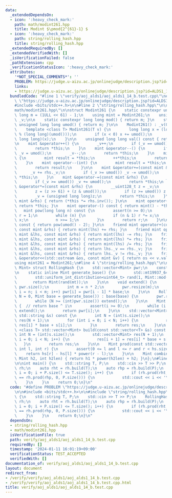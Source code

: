 ```yaml
---
data:
  _extendedDependsOn:
  - icon: ':heavy_check_mark:'
    path: math/modint261.hpp
    title: Modint $\pmod{2^{61}-1} $
  - icon: ':heavy_check_mark:'
    path: string/rolling_hash.hpp
    title: string/rolling_hash.hpp
  _extendedRequiredBy: []
  _extendedVerifiedWith: []
  _isVerificationFailed: false
  _pathExtension: cpp
  _verificationStatusIcon: ':heavy_check_mark:'
  attributes:
    '*NOT_SPECIAL_COMMENTS*': ''
    PROBLEM: https://judge.u-aizu.ac.jp/onlinejudge/description.jsp?id=ALDS1_14_B
    links:
    - https://judge.u-aizu.ac.jp/onlinejudge/description.jsp?id=ALDS1_14_B
  bundledCode: "#line 1 \"verify/aoj_alds1/aoj_alds1_14_b.test.cpp\"\n#define PROBLEM\
    \ \"https://judge.u-aizu.ac.jp/onlinejudge/description.jsp?id=ALDS1_14_B\"\n\n\
    #include <bits/stdc++.h>\n\n#line 2 \"string/rolling_hash.hpp\"\n\n#line 2 \"\
    math/modint261.hpp\"\n\nstruct Modint261 {\n    static constexpr unsigned long\
    \ long m = (1ULL << 61) - 1;\n    using mint = Modint261;\n    unsigned long long\
    \ _v;\n\n    static constexpr long long mod() { return m; }\n    static constexpr\
    \ unsigned long long umod() { return m; }\n\n    Modint261() : _v(0ULL) {}\n\n\
    \    template <class T> Modint261(T v) {\n        long long x = (long long)(v\
    \ % (long long)(umod()));\n        if (x < 0) x += umod();\n        _v = (unsigned\
    \ long long)(x);\n    }\n\n    unsigned long long val() const { return _v; }\n\
    \n    mint &operator++() {\n        _v++;\n        if (_v == umod()) _v = 0;\n\
    \        return *this;\n    }\n    mint &operator--() {\n        if (_v == 0)\
    \ _v = umod();\n        _v--;\n        return *this;\n    }\n    mint operator++(int)\
    \ {\n        mint result = *this;\n        ++*this;\n        return result;\n\
    \    }\n    mint operator--(int) {\n        mint result = *this;\n        --*this;\n\
    \        return result;\n    }\n\n    mint &operator+=(const mint &rhs) {\n  \
    \      _v += rhs._v;\n        if (_v >= umod()) _v -= umod();\n        return\
    \ *this;\n    }\n    mint &operator-=(const mint &rhs) {\n        _v -= rhs._v;\n\
    \        if (_v >= umod()) _v += umod();\n        return *this;\n    }\n    mint\
    \ &operator*=(const mint &rhs) {\n        __uint128_t z = _v;\n        z *= rhs._v;\n\
    \        z = (z >> 61) + (z & umod());\n        if (z >= umod()) z -= umod();\n\
    \        _v = (unsigned long long)z;\n        return *this;\n    }\n    mint &operator/=(const\
    \ mint &rhs) { return (*this *= rhs.inv()); }\n\n    mint operator+() const {\
    \ return *this; }\n    mint operator-() const { return mint() - *this; }\n\n \
    \   mint pow(long long n) const {\n        assert(n >= 0);\n        mint x = *this,\
    \ r = 1;\n        while (n) {\n            if (n & 1) r *= x;\n            x *=\
    \ x;\n            n >>= 1;\n        }\n        return r;\n    }\n\n    mint inv()\
    \ const { return pow(umod() - 2); }\n\n    friend mint operator+(const mint &lhs,\
    \ const mint &rhs) { return mint(lhs) += rhs; }\n    friend mint operator-(const\
    \ mint &lhs, const mint &rhs) { return mint(lhs) -= rhs; }\n    friend mint operator*(const\
    \ mint &lhs, const mint &rhs) { return mint(lhs) *= rhs; }\n    friend mint operator/(const\
    \ mint &lhs, const mint &rhs) { return mint(lhs) /= rhs; }\n    friend bool operator==(const\
    \ mint &lhs, const mint &rhs) { return lhs._v == rhs._v; }\n    friend bool operator!=(const\
    \ mint &lhs, const mint &rhs) { return lhs._v != rhs._v; }\n    friend std::ostream\
    \ &operator<<(std::ostream &os, const mint &v) { return os << v.val(); }\n};\n\
    using mint261 = Modint261;\n#line 4 \"string/rolling_hash.hpp\"\n\ntemplate <class\
    \ Mint> struct RollingHash {\n    std::vector<Mint> pwr;\n    const Mint base;\n\
    \n    static inline Mint generate_base() {\n        std::mt19937_64 mt(std::chrono::steady_clock::now().time_since_epoch().count());\n\
    \        std::uniform_int_distribution<uint64_t> rand(1, Mint::mod() - 1);\n \
    \       return Mint(rand(mt));\n    }\n\n    void extend() {\n        int n =\
    \ pwr.size();\n        int m = n * 2;\n        pwr.resize(m);\n        for (int\
    \ i = n; i < m; i++) pwr[i] = pwr[i - 1] * base;\n    }\n\n    RollingHash(int\
    \ N = 0, Mint base = generate_base()) : base(base) {\n        pwr.resize(1, Mint(1));\n\
    \        while (N >= (int)pwr.size()) extend();\n    }\n\n    Mint power(int i)\
    \ {  // return base ^ i\n        assert(i >= 0);\n        while (i >= (int)pwr.size())\
    \ extend();\n        return pwr[i];\n    }\n\n    std::vector<Mint> build(const\
    \ std::string &s) const {\n        int N = (int)s.size();\n        std::vector<Mint>\
    \ res(N + 1);\n        for (int i = 0; i < N; i++) {\n            res[i + 1] =\
    \ res[i] * base + s[i];\n        }\n        return res;\n    }\n\n    template\
    \ <class T> std::vector<Mint> build(const std::vector<T> &s) const {\n       \
    \ int N = (int)s.size();\n        std::vector<Mint> res(N + 1);\n        for (int\
    \ i = 0; i < N; i++) {\n            res[i + 1] = res[i] * base + s[i];\n     \
    \   }\n        return res;\n    }\n\n    Mint prod(const std::vector<Mint> &hs,\
    \ int l, int r) {\n        assert(0 <= l and l <= r and r < hs.size());\n    \
    \    return hs[r] - hs[l] * power(r - l);\n    }\n\n    Mint combine(Mint h1,\
    \ Mint h2, int h2len) { return h1 * power(h2len) + h2; }\n};\n#line 6 \"verify/aoj_alds1/aoj_alds1_14_b.test.cpp\"\
    \n\nint main() {\n    std::string T, P;\n    std::cin >> T >> P;\n    RollingHash<mint261>\
    \ rh;\n    auto rht = rh.build(T);\n    auto rhp = rh.build(P);\n    for (int\
    \ i = 0; i + P.size() <= T.size(); i++) {\n        if (rh.prod(rht, i, i + P.size())\
    \ == rh.prod(rhp, 0, P.size())) {\n            std::cout << i << '\\n';\n    \
    \    }\n    }\n    return 0;\n}\n"
  code: "#define PROBLEM \"https://judge.u-aizu.ac.jp/onlinejudge/description.jsp?id=ALDS1_14_B\"\
    \n\n#include <bits/stdc++.h>\n\n#include \"string/rolling_hash.hpp\"\n\nint main()\
    \ {\n    std::string T, P;\n    std::cin >> T >> P;\n    RollingHash<mint261>\
    \ rh;\n    auto rht = rh.build(T);\n    auto rhp = rh.build(P);\n    for (int\
    \ i = 0; i + P.size() <= T.size(); i++) {\n        if (rh.prod(rht, i, i + P.size())\
    \ == rh.prod(rhp, 0, P.size())) {\n            std::cout << i << '\\n';\n    \
    \    }\n    }\n    return 0;\n}\n"
  dependsOn:
  - string/rolling_hash.hpp
  - math/modint261.hpp
  isVerificationFile: true
  path: verify/aoj_alds1/aoj_alds1_14_b.test.cpp
  requiredBy: []
  timestamp: '2024-01-11 16:01:19+09:00'
  verificationStatus: TEST_ACCEPTED
  verifiedWith: []
documentation_of: verify/aoj_alds1/aoj_alds1_14_b.test.cpp
layout: document
redirect_from:
- /verify/verify/aoj_alds1/aoj_alds1_14_b.test.cpp
- /verify/verify/aoj_alds1/aoj_alds1_14_b.test.cpp.html
title: verify/aoj_alds1/aoj_alds1_14_b.test.cpp
---
```

